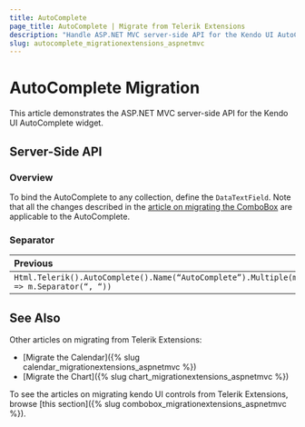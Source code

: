 ```yaml
---
title: AutoComplete
page_title: AutoComplete | Migrate from Telerik Extensions
description: "Handle ASP.NET MVC server-side API for the Kendo UI AutoComplete widget."
slug: autocomplete_migrationextensions_aspnetmvc
---
```


# AutoComplete Migration

This article demonstrates the ASP.NET MVC server-side API for the Kendo UI AutoComplete widget.

## Server-Side API

### Overview

To bind the AutoComplete to any collection, define the `DataTextField`. Note that all the changes described in the [article on migrating the ComboBox](combobox) are applicable to the AutoComplete.

### Separator

|Previous |New		 	|
|:--- 		|:---			|
|`Html.Telerik().AutoComplete().Name(“AutoComplete”).Multiple(m => m.Separator(“, “))`|`Html.Kendo().AutoComplete().Name(“AutoComplete”).Separator(“, “)`

## See Also

Other articles on migrating from Telerik Extensions:

* [Migrate the Calendar]({% slug calendar_migrationextensions_aspnetmvc %})
* [Migrate the Chart]({% slug chart_migrationextensions_aspnetmvc %})

To see the articles on migrating kendo UI controls from Telerik Extensions, browse [this section]({% slug combobox_migrationextensions_aspnetmvc %}).
